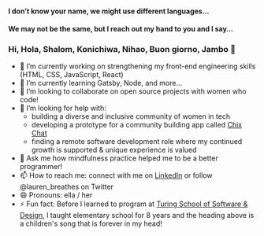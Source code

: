 #### I don’t know your name, we might use different languages...
#### We may not be the same, but I reach out my hand to you and I say…

### Hi, Hola, Shalom, Konichiwa, Nihao, Buon giorno, Jambo 👋 

- 🔭 I’m currently working on strengthening my front-end engineering skills (HTML, CSS, JavaScript, React)
- 🌱 I’m currently learning Gatsby, Node, and more...
- 👯 I’m looking to collaborate on open source projects with women who code!
- 🤔 I’m looking for help with:
  - building a diverse and inclusive community of women in tech
  - developing a prototype for a community building app called [Chix Chat](https://github.com/ChixChat)
  - finding a remote software development role where my continued growth is supported & unique experience is valued
- 💬 Ask me how mindfulness practice helped me to be a better programmer!
- 📫 How to reach me:
connect with me on [LinkedIn](https://www.linkedin.com/in/laurenlucero/) or follow @lauren_breathes on Twitter
- 😄 Pronouns: ella / her
- ⚡ Fun fact: Before I learned to program at [Turing School of Software & Design](https://turing.io/), I taught elementary school for 8 years and the heading above is a children's song that is forever in my head!
